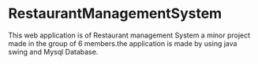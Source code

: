 # RestaurantManagementSystem
This web application is of Restaurant management System a  minor project made in the group of 6 members.the application is made by using java swing and Mysql Database.
